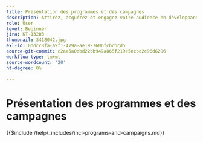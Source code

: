 ```yaml
---
title: Présentation des programmes et des campagnes
description: Attirez, acquérez et engagez votre audience en développant une stratégie de marketing de contenu.
role: User
level: Beginner
jira: KT-13203
thumbnail: 3418042.jpg
exl-id: 0ddcc8fa-a9f1-479a-ae19-7606fcbcbcd5
source-git-commit: c2aa5a0dbd22bb949a865f219e5ecbc2c96d6286
workflow-type: tm+mt
source-wordcount: '20'
ht-degree: 0%

---
```


# Présentation des programmes et des campagnes

{{$include /help/_includes/incl-programs-and-campaigns.md}}
